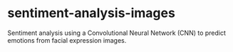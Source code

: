 # sentiment-analysis-images
Sentiment analysis using a Convolutional Neural Network (CNN) to predict emotions from facial expression images.
